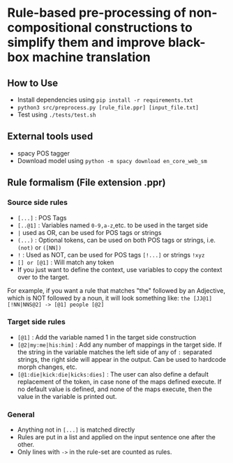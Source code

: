 # Rule-based pre-processing of non-compositional constructions to simplify them and improve black-box machine translation

## How to Use
- Install dependencies using `pip install -r requirements.txt`
- `python3 src/preprocess.py [rule_file.ppr] [input_file.txt]`
- Test using `./tests/test.sh`

## External tools used
- spacy POS tagger
- Download model using `python -m spacy download en_core_web_sm`

## Rule formalism (File extension .ppr)

### Source side rules
- `[...]` : POS Tags
- `[..@1]` : Variables named `0-9,a-z`,etc. to be used in the target side
- `|` used as OR, can be used for POS tags or strings
- `(...)` : Optional tokens, can be used on both POS tags or strings, i.e. `(not)` or `([NN])`
- `!` : Used as NOT, can be used for POS tags `[!...]` or strings `!xyz`
- `[] or [@1]` : Will match any token
- If you just want to define the context, use variables to copy the context over to the target.

For example, if you want a rule that matches "the" followed by an Adjective, which is NOT followed by a noun, it will look something like: ```the [JJ@1] [!NN|NNS@2] -> [@1] people [@2]```

### Target side rules
- `[@1]` : Add the variable named 1 in the target side construction
- `[@2|my:me|his:him]` : Add any number of mappings in the target side. If the string in the variable matches the left side of any of `:` separated strings, the right side will appear in the output. Can be used to hardcode morph changes, etc.
- `[@1:die|kick:die|kicks:dies]` : The user can also define a default replacement of the token, in case none of the maps defined execute. If no default value is defined, and none of the maps execute, then the value in the variable is printed out.

### General

- Anything not in `[...]` is matched directly
- Rules are put in a list and applied on the input sentence one after the other.
- Only lines with `->` in the rule-set are counted as rules.
